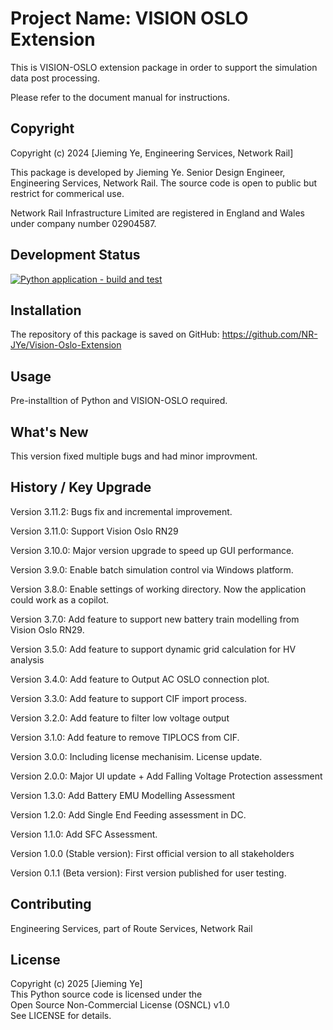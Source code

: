 # Project Name: VISION OSLO Extension

This is VISION-OSLO extension package in order to support the simulation data post processing.

Please refer to the document manual for instructions.

## Copyright

Copyright (c) 2024 [Jieming Ye, Engineering Services, Network Rail]

This package is developed by Jieming Ye. Senior Design Engineer, Engineering Services, Network Rail.
The source code is open to public but restrict for commerical use.

Network Rail Infrastructure Limited are registered in England and Wales under company number 02904587.

## Development Status
[![Python application - build and test](https://github.com/NR-JYe/Vision-Oslo-Extension/actions/workflows/py_app_test.yml/badge.svg)](https://github.com/NR-JYe/Vision-Oslo-Extension/actions/workflows/py_app_test.yml)

## Installation
The repository of this package is saved on GitHub:
https://github.com/NR-JYe/Vision-Oslo-Extension

## Usage
Pre-installtion of Python and VISION-OSLO required.

## What's New

This version fixed multiple bugs and had minor improvment.

## History / Key Upgrade
Version 3.11.2: Bugs fix and incremental improvement.

Version 3.11.0: Support Vision Oslo RN29

Version 3.10.0: Major version upgrade to speed up GUI performance.

Version 3.9.0: Enable batch simulation control via Windows platform.

Version 3.8.0: Enable settings of working directory. Now the application could work as a copilot.

Version 3.7.0: Add feature to support new battery train modelling from Vision Oslo RN29.

Version 3.5.0: Add feature to support dynamic grid calculation for HV analysis

Version 3.4.0: Add feature to Output AC OSLO connection plot.

Version 3.3.0: Add feature to support CIF import process.

Version 3.2.0: Add feature to filter low voltage output

Version 3.1.0: Add feature to remove TIPLOCS from CIF.

Version 3.0.0: Including license mechanisim. License update.

Version 2.0.0: Major UI update + Add Falling Voltage Protection assessment

Version 1.3.0: Add Battery EMU Modelling Assessment

Version 1.2.0: Add Single End Feeding assessment in DC.

Version 1.1.0: Add SFC Assessment.

Version 1.0.0 (Stable version): First official version to all stakeholders

Version 0.1.1 (Beta version): First version published for user testing.

## Contributing
Engineering Services, part of Route Services, Network Rail

## License
Copyright (c) 2025 [Jieming Ye]  
This Python source code is licensed under the  
Open Source Non-Commercial License (OSNCL) v1.0  
See LICENSE for details.
